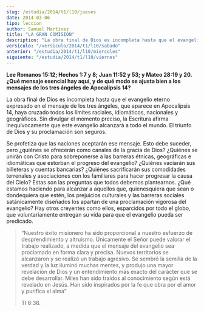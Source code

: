 ```yaml
---
slug: /estudia/2014/t1/l10/jueves
date: 2014-03-06
tipo: leccion
author: Samuel Martínez
title: "LA GRAN COMISIÓN"
description: "La obra final de Dios es incompleta hasta que el evangelio eterno expresado en  el mensaje de los tres ángeles, que aparece en Apocalipsis 14, haya cruzado  todos los límites raciales, idiomáticos, nacionales y geográficos. Sin divulgar  el momento preciso, la Escritura afirma..."
versiculo: "/versiculo/2014/t1/l10/sabado"
anterior: "/estudia/2014/t1/l10/miercoles"
siguiente: "/estudia/2014/t1/l10/viernes"
---
```


**Lee Romanos 15:12; Hechos 1:7 y 8; Juan 11:52 y 53; y Mateo 28:19 y 20. ¿Qué mensaje esencial hay aquí, y de qué modo se ajusta bien a los mensajes de los tres ángeles de Apocalipsis 14?**

La obra final de Dios es incompleta hasta que el evangelio eterno expresado en el mensaje de los tres ángeles, que aparece en Apocalipsis 14, haya cruzado todos los límites raciales, idiomáticos, nacionales y geográficos. Sin divulgar el momento preciso, la Escritura afirma inequívocamente que este evangelio alcanzará a todo el mundo. El triunfo de Dios y su proclamación son seguros.

Se profetiza que las naciones aceptarán ese mensaje. Esto debe suceder, pero ¿quiénes se ofrecerán como canales de la gracia de Dios? ¿Quiénes se unirán con Cristo para sobreponerse a las barreras étnicas, geográficas e idiomáticas que estorban el progreso del evangelio? ¿Quiénes vaciarán sus billeteras y cuentas bancarias? ¿Quiénes sacrificarán sus comodidades terrenales y asociaciones con los familiares para hacer progresar la causa del Cielo? Estas son las preguntas que todos debemos plantearnos. ¿Qué estamos haciendo para alcanzar a aquellos que, quienesquiera que sean o dondequiera que estén, los prejuicios culturales y las barreras sociales satánicamente diseñados los apartan de una proclamación vigorosa del evangelio? Hay otros creyentes como ellos, esparcidos por todo el globo, que voluntariamente entregan su vida para que el evangelio pueda ser predicado.

> “Nuestro éxito misionero ha sido proporcional a nuestro esfuerzo de desprendimiento y altruismo. Únicamente el Señor puede valorar el trabajo realizado, a medida que el mensaje del evangelio sea proclamado en forma clara y precisa. Nuevos territorios se alcanzaron y se realizó un trabajo agresivo. Se sembró la semilla de la verdad y la luz iluminó muchas mentes, y produjo una mayor revelación de Dios y un entendimiento más exacto del carácter que se debe desarrollar. Miles han sido traídos al conocimiento según está revelado en Jesús. Han sido inspirados por la fe que obra por el amor y purifica el alma”
>
> TI 6:36.
